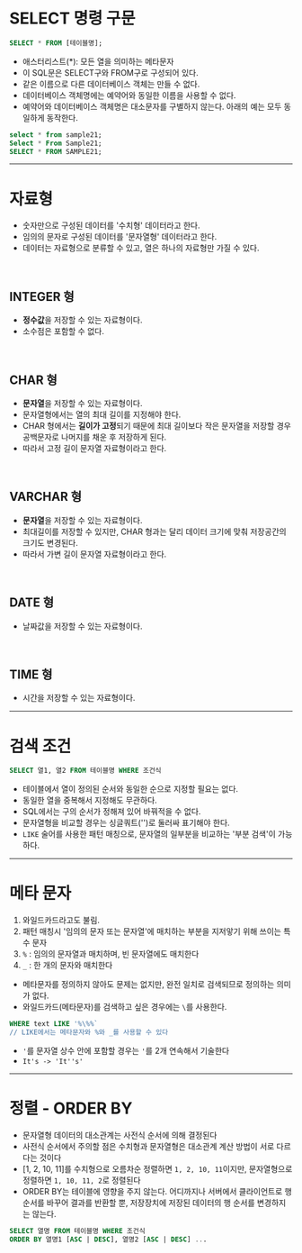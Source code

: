 # SELECT 명령 구문

```sql
SELECT * FROM [테이블명];
```
- 애스터리스트(*): 모든 열을 의미하는 메타문자
- 이 SQL문은 SELECT구와 FROM구로 구성되어 있다.
- 같은 이름으로 다른 데이터베이스 객체는 만들 수 없다.
- 데이터베이스 객체명에는 예약어와 동일한 이름을 사용할 수 없다.
- 예약어와 데이터베이스 객체명은 대소문자를 구별하지 않는다. 아래의 예는 모두 동일하게 동작한다.

```sql
select * from sample21;
Select * From Sample21;
SELECT * FROM SAMPLE21;
```

<hr/>

# 자료형

- 숫자만으로 구성된 데이터를 '수치형' 데이터라고 한다.
- 임의의 문자로 구성된 데이터를 '문자열형' 데이터라고 한다.
- 데이터는 자료형으로 분류할 수 있고, 열은 하나의 자료형만 가질 수 있다.

<br/>

## INTEGER 형
- **정수값**을 저장할 수 있는 자료형이다.
- 소수점은 포함할 수 없다.

<br/>

## CHAR 형
- **문자열**을 저장할 수 있는 자료형이다.
- 문자열형에서는 열의 최대 길이를 지정해야 한다.
- CHAR 형에서는 **길이가 고정**되기 때문에 최대 길이보다 작은 문자열을 저장할 경우 공백문자로 나머지를 채운 후 저장하게 된다.
- 따라서 고정 길이 문자열 자료형이라고 한다.

<br/>

## VARCHAR 형
- **문자열**을 저장할 수 있는 자료형이다.
- 최대길이를 저장할 수 있지만, CHAR 형과는 달리 데이터 크기에 맞춰 저장공간의 크기도 변경된다.
- 따라서 가변 길이 문자열 자료형이라고 한다.

<br/>

## DATE 형
- 날짜값을 저장할 수 있는 자료형이다.

<br/>

## TIME 형
- 시간을 저장할 수 있는 자료형이다.

<hr/>

# 검색 조건

```sql
SELECT 열1, 열2 FROM 테이블명 WHERE 조건식
```
- 테이블에서 열이 정의된 순서와 동일한 순으로 지정할 필요는 없다.
- 동일한 열을 중복해서 지정해도 무관하다.
- SQL에서는 구의 순서가 정해져 있어 바꿔적을 수 없다.
- 문자열형을 비교할 경우는 싱글쿼트('')로 둘러싸 표기해야 한다.
- `LIKE` 술어를 사용한 패턴 매칭으로, 문자열의 일부분을 비교하는 '부분 검색'이 가능하다.

<hr/>

# 메타 문자
1. 와일드카드라고도 불림.
2. 패턴 매칭시 '임의의 문자 또는 문자열'에 매치하는 부분을 지저앟기 위해 쓰이는 특수 문자
3. `%` : 임의의 문자열과 매치하며, 빈 문자열에도 매치한다
4. `_` : 한 개의 문자와 매치한다
- 메타문자를 정의하지 않아도 문제는 없지만, 완전 일치로 검색되므로 정의하는 의미가 없다.
- 와일드카드(메타문자)를 검색하고 싶은 경우에는 `\`를 사용한다.
```sql
WHERE text LIKE '%\%%`
// LIKE에서는 메타문자와 %와 _를 사용할 수 있다
```
- `'`를 문자열 상수 안에 포함할 경우는 `'`를 2개 연속해서 기술한다
- `It's -> 'It''s'`

<hr/>

# 정렬 - ORDER BY
- 문자열형 데이터의 대소관계는 사전식 순서에 의해 결정된다
- 사전식 순서에서 주의할 점은 수치형과 문자열형은 대소관계 계산 방법이 서로 다르다는 것이다
- [1, 2, 10, 11]를 수치형으로 오름차순 정렬하면 `1, 2, 10, 11`이지만, 문자열형으로 정렬하면 `1, 10, 11, 2`로 정렬된다
- ORDER BY는 테이블에 영향을 주지 않는다. 어디까지나 서버에서 클라이언트로 행 순서를 바꾸어 결과를 반환할 뿐, 저장장치에 저장된 데이터의 행 순서를 변경하지는 않는다.
```sql
SELECT 열명 FROM 테이블명 WHERE 조건식
ORDER BY 열명1 [ASC | DESC], 열명2 [ASC | DESC] ...
```

